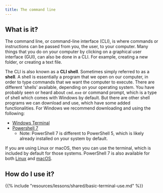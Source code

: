 ```yaml
---
title: The command line
---
```


## What is it?

The command line, or command-line interface (CLI), is where commands or
instructions can be passed from you, the user, to your computer. Many things
that you do on your computer by clicking on a graphical user interface (GUI),
can also be done in a CLI. For example, creating a new folder, or creating a
text file. 

The CLI is also known as a **CLI shell**. Sometimes simply referred to as a
**shell**. A shell is essentially a program that we open on our computer, in
order to type commands that we want the computer to execute. There are different
'shells' available, depending on your operating system. You have probably seen
or heard about `cmd.exe` or command prompt, which is a type of shell which comes
with Windows by default. But there are other shell programs we can download and
use, which have some added functionalities. For Windows we recommend downloading
and using the following:

- [Windows 
    Terminal](https://apps.microsoft.com/store/detail/windows-terminal/9N0DX20HK701?hl=en-au&gl=au)
- [Powershell 
  7](https://learn.microsoft.com/en-us/powershell/scripting/install/installing-powershell-on-windows?view=powershell-7.2)
  - Note: PowerShell 7 is different to PowerShell 5, which is likely already
   installed on your system by default. 

If you are using Linux or macOS, then you can use the terminal, which is
included by default for those systems. PowerShell 7 is also available for both
[Linux](https://learn.microsoft.com/en-us/powershell/scripting/install/installing-powershell-on-linux?view=powershell-7.2)
and
[macOS](https://learn.microsoft.com/en-us/powershell/scripting/install/installing-powershell-on-macos?view=powershell-7.2).


## How do I use it?

{{% include "resources/lessons/shared/basic-terminal-use.md" %}}

